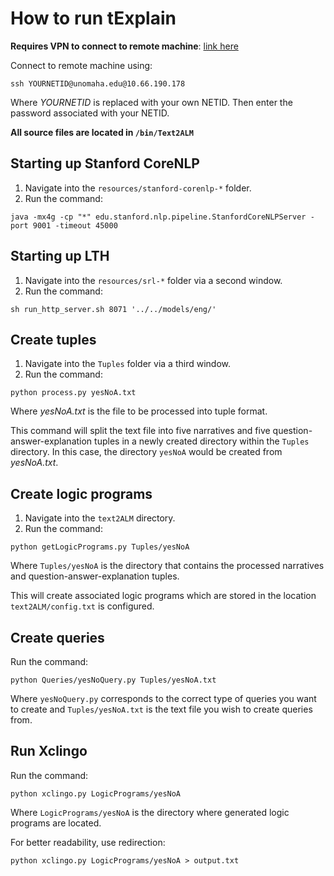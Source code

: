 # How to run tExplain
**Requires VPN to connect to remote machine**: [link here](https://nu-vpn.nebraska.edu/)

Connect to remote machine using:
```
ssh YOURNETID@unomaha.edu@10.66.190.178
```
Where *YOURNETID* is replaced with your own NETID. Then enter the password associated with your NETID.

**All source files are located in ```/bin/Text2ALM```**

## Starting up Stanford CoreNLP
1. Navigate into the `resources/stanford-corenlp-*` folder.
2. Run the command:
```
java -mx4g -cp "*" edu.stanford.nlp.pipeline.StanfordCoreNLPServer -port 9001 -timeout 45000
```

## Starting up LTH
1. Navigate into the `resources/srl-*` folder via a second window.
2. Run the command:
```
sh run_http_server.sh 8071 '../../models/eng/'
```

## Create tuples
1. Navigate into the `Tuples` folder via a third window.
2. Run the command:
```
python process.py yesNoA.txt
```
Where *yesNoA.txt* is the file to be processed into tuple format.

This command will split the text file into five narratives and five question-answer-explanation tuples in a newly created directory within the `Tuples` directory. In this case, the directory `yesNoA` would be created from *yesNoA.txt*.

## Create logic programs
1. Navigate into the `text2ALM` directory.
2. Run the command:
```
python getLogicPrograms.py Tuples/yesNoA
```
Where `Tuples/yesNoA` is the directory that contains the processed narratives and question-answer-explanation tuples.

This will create associated logic programs which are stored in the location `text2ALM/config.txt` is configured.

## Create queries
Run the command:
```
python Queries/yesNoQuery.py Tuples/yesNoA.txt
```
Where `yesNoQuery.py` corresponds to the correct type of queries you want to create and `Tuples/yesNoA.txt` is the text file you wish to create queries from.

## Run Xclingo
Run the command:
```
python xclingo.py LogicPrograms/yesNoA
```
Where `LogicPrograms/yesNoA` is the directory where generated logic programs are located.

For better readability, use redirection:
```
python xclingo.py LogicPrograms/yesNoA > output.txt
```